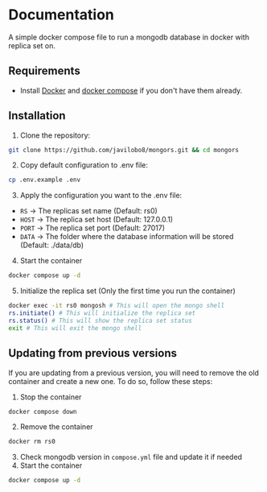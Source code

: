 # Documentation
A simple docker compose file to run a mongodb database in docker with replica set on.

## Requirements
* Install [Docker]('https://www.docker.com/products/docker-desktop') and [docker compose]('https://docs.docker.com/compose/install/') if you don't have them already.

## Installation
1. Clone the repository:
```bash
git clone https://github.com/javilobo8/mongors.git && cd mongors
```
2. Copy default configuration to .env file:
```bash
cp .env.example .env
```
3. Apply the configuration you want to the .env file:
  - `RS` -> The replicas set name (Default: rs0)
  - `HOST` -> The replica set host (Default: 127.0.0.1)
  - `PORT` -> The replica set port (Default: 27017)
  - `DATA` -> The folder where the database information will be stored (Default: ./data/db)
4. Start the container
```bash
docker compose up -d
```
5. Initialize the replica set (Only the first time you run the container)
```bash
docker exec -it rs0 mongosh # This will open the mongo shell
rs.initiate() # This will initialize the replica set
rs.status() # This will show the replica set status
exit # This will exit the mongo shell
```

## Updating from previous versions
If you are updating from a previous version, you will need to remove the old container and create a new one. To do so, follow these steps:
1. Stop the container
```bash
docker compose down
```
2. Remove the container
```bash
docker rm rs0
```
3. Check mongodb version in `compose.yml` file and update it if needed
4. Start the container
```bash
docker compose up -d
```

